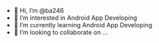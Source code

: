 - 👋 Hi, I’m @ba246
- 👀 I’m interested in Android App Developing
- 🌱 I’m currently learning Android App Developing
- 💞️ I’m looking to collaborate on ...

<!---
ba246/ba246 is a ✨ special ✨ repository because its `README.md` (this file) appears on your GitHub profile.
You can click the Preview link to take a look at your changes.
--->
